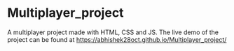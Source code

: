 # Multiplayer_project
A multiplayer project made with HTML, CSS and JS.
The live demo of the project can be found at https://abhishek28oct.github.io/Multiplayer_project/
